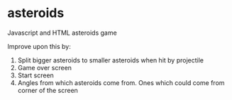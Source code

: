 # asteroids
Javascript and HTML asteroids game

Improve upon this by:
1. Split bigger asteroids to smaller asteroids when hit by projectile
2. Game over screen
3. Start screen
4. Angles from which asteroids come from. Ones which could come from corner of the screen
